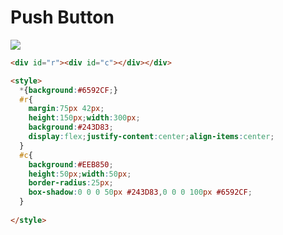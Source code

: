 # Push Button
<img src="https://cssbattle.dev/targets/3.png">

```HTML
<div id="r"><div id="c"></div></div>

<style>
  *{background:#6592CF;}
  #r{
    margin:75px 42px;
    height:150px;width:300px;
    background:#243D83;
    display:flex;justify-content:center;align-items:center;
  }
  #c{
    background:#EEB850;
    height:50px;width:50px;
    border-radius:25px;
    box-shadow:0 0 0 50px #243D83,0 0 0 100px #6592CF;
  }
  
</style>
```